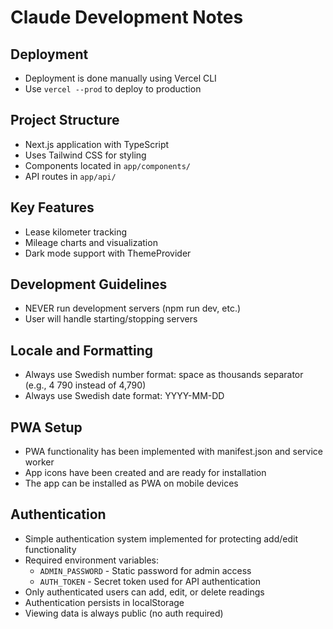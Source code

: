 # Claude Development Notes

## Deployment
- Deployment is done manually using Vercel CLI
- Use `vercel --prod` to deploy to production

## Project Structure
- Next.js application with TypeScript
- Uses Tailwind CSS for styling
- Components located in `app/components/`
- API routes in `app/api/`

## Key Features
- Lease kilometer tracking
- Mileage charts and visualization
- Dark mode support with ThemeProvider

## Development Guidelines
- NEVER run development servers (npm run dev, etc.)
- User will handle starting/stopping servers

## Locale and Formatting
- Always use Swedish number format: space as thousands separator (e.g., 4 790 instead of 4,790)
- Always use Swedish date format: YYYY-MM-DD

## PWA Setup
- PWA functionality has been implemented with manifest.json and service worker
- App icons have been created and are ready for installation
- The app can be installed as PWA on mobile devices

## Authentication
- Simple authentication system implemented for protecting add/edit functionality
- Required environment variables:
  - `ADMIN_PASSWORD` - Static password for admin access
  - `AUTH_TOKEN` - Secret token used for API authentication
- Only authenticated users can add, edit, or delete readings
- Authentication persists in localStorage
- Viewing data is always public (no auth required)
